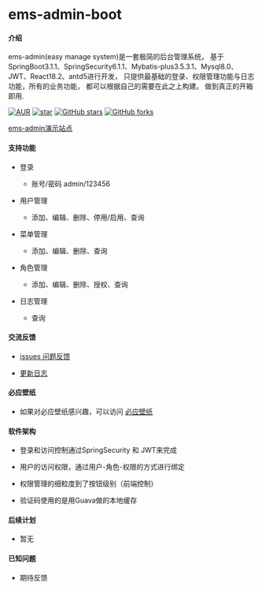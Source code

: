 # ems-admin-boot

#### 介绍
ems-admin(easy manage system)是一套极简的后台管理系统，
基于SpringBoot3.1.1、SpringSecurity6.1.1、Mybatis-plus3.5.3.1、Mysql8.0、
JWT、React18.2、antd5进行开发，
只提供最基础的登录、权限管理功能与日志功能，所有的业务功能，
都可以根据自己的需要在此之上构建。
做到真正的开箱即用.


[![AUR](https://img.shields.io/badge/license-Apache%20License%202.0-blue.svg)](https://github.com/ems-admin/ems-react/blob/master/LICENSE)
[![star](https://gitee.com/ems-admin/ems-admin-react/badge/star.svg?theme=white)](https://gitee.com/ems-admin/ems-admin-react)
[![GitHub stars](https://img.shields.io/github/stars/ems-admin/ems-react.svg?style=social&label=Stars)](https://github.com/ems-admin/ems-react)
[![GitHub forks](https://img.shields.io/github/forks/ems-admin/ems-react.svg?style=social&label=Fork)](https://github.com/ems-admin/ems-react)

[ems-admin演示站点](http://ems.facebook47.cn/)

#### 支持功能

-  登录
   - 账号/密码 admin/123456

   
-  用户管理
   - 添加、编辑、删除、停用/启用、查询
   
   
-  菜单管理
   - 添加、编辑、删除、查询

   
-  角色管理
   - 添加、编辑、删除、授权、查询

   
-  日志管理
   - 查询


#### 交流反馈


- [issues 问题反馈](https://github.com/ems-admin/ems-react/issues)


- [更新日志](CHANGELOG.md)


####  必应壁纸

- 如果对必应壁纸感兴趣，可以访问 [必应壁纸](https://bing.fullpx.com)


#### 软件架构

- 登录和访问控制通过SpringSecurity 和 JWT来完成


- 用户的访问权限，通过用户-角色-权限的方式进行绑定


- 权限管理的细粒度到了按钮级别（前端控制）


- 验证码使用的是用Guava做的本地缓存


#### 后续计划

- 暂无


#### 已知问题

- 期待反馈



